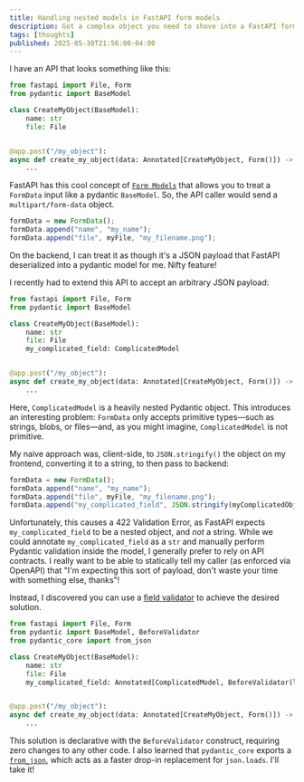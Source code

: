 ```yaml
---
title: Handling nested models in FastAPI form models
description: Got a complex object you need to shove into a FastAPI form model? Here’s a clean way to do it.
tags: [thoughts]
published: 2025-05-30T21:56:00-04:00
---
```


I have an API that looks something like this:

```python
from fastapi import File, Form
from pydantic import BaseModel

class CreateMyObject(BaseModel):
    name: str
    file: File


@app.post("/my_object"):
async def create_my_object(data: Annotated[CreateMyObject, Form()]) -> MyObject:
    ...
```

FastAPI has this cool concept of [ `Form Models`](https://fastapi.tiangolo.com/tutorial/request-form-models/) that allows you to treat a `FormData` input like a pydantic `BaseModel`. So, the API caller would send a `multipart/form-data` object.

```typescript
formData = new FormData();
formData.append("name", "my_name");
formData.append("file", myFile, "my_filename.png");
```

On the backend, I can treat it as though it's a JSON payload that FastAPI deserialized into a pydantic model for me. Nifty feature!

I recently had to extend this API to accept an arbitrary JSON payload:

```python
from fastapi import File, Form
from pydantic import BaseModel

class CreateMyObject(BaseModel):
    name: str
    file: File
    my_complicated_field: ComplicatedModel


@app.post("/my_object"):
async def create_my_object(data: Annotated[CreateMyObject, Form()]) -> MyObject:
    ...
```

Here, `ComplicatedModel` is a heavily nested Pydantic object. This introduces an interesting problem: `FormData` only accepts primitive types—such as strings, blobs, or files—and, as you might imagine, `ComplicatedModel` is not primitive.

My naive approach was, client-side, to `JSON.stringify()` the object on my frontend, converting it to a string, to then pass to backend:

```typescript
formData = new FormData();
formData.append("name", "my_name");
formData.append("file", myFile, "my_filename.png");
formData.append("my_complicated_field", JSON.stringify(myComplicatedObject));
```

Unfortunately, this causes a 422 Validation Error, as FastAPI expects `my_complicated_field` to be a nested object, and _not_ a string. While we could annotate `my_complicated_field` as a `str` and manually perform Pydantic validation inside the model, I generally prefer to rely on API contracts. I really want to be able to statically tell my caller (as enforced via OpenAPI) that "I'm expecting this sort of payload, don't waste your time with something else, thanks"!

Instead, I discovered you can use a [field validator](https://docs.pydantic.dev/latest/concepts/validators/#field-validators) to achieve the desired solution.

```python
from fastapi import File, Form
from pydantic import BaseModel, BeforeValidator
from pydantic_core import from_json

class CreateMyObject(BaseModel):
    name: str
    file: File
    my_complicated_field: Annotated[ComplicatedModel, BeforeValidator(lambda val: from_json(val)]


@app.post("/my_object"):
async def create_my_object(data: Annotated[CreateMyObject, Form()]) -> MyObject:
    ...
```

This solution is declarative with the `BeforeValidator` construct, requiring zero changes to any other code. I also learned that `pydantic_core` exports a [`from_json`](https://docs.pydantic.dev/latest/api/pydantic_core/#pydantic_core.from_json), which acts as a faster drop-in replacement for `json.loads`. I'll take it!